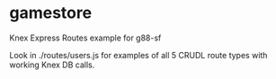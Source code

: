 # gamestore
Knex Express Routes example for g88-sf

Look in ./routes/users.js for examples of all 5 CRUDL route types with working Knex DB calls.
